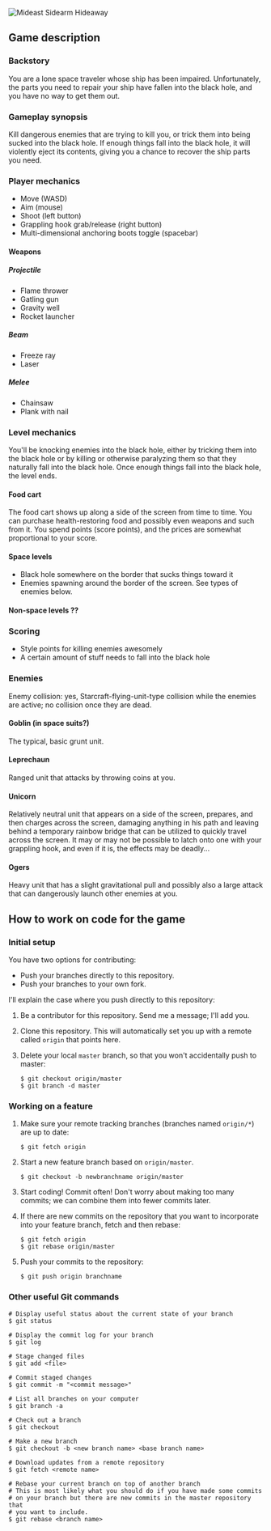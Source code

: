 ![Mideast Sidearm Hideaway](http://lumeh.org/files/public/mideast_sidearm_hideaway.png)

## Game description

### Backstory

You are a lone space traveler whose ship has been impaired. Unfortunately, the
parts you need to repair your ship have fallen into the black hole, and you
have no way to get them out.

### Gameplay synopsis

Kill dangerous enemies that are trying to kill you, or trick them into being
sucked into the black hole. If enough things fall into the black hole, it will
violently eject its contents, giving you a chance to recover the ship parts
you need.

### Player mechanics

*   Move (WASD)
*   Aim (mouse)
*   Shoot (left button)
*   Grappling hook grab/release (right button)
*   Multi-dimensional anchoring boots toggle (spacebar)

#### Weapons

##### Projectile

*   Flame thrower
*   Gatling gun
*   Gravity well
*   Rocket launcher

##### Beam

*   Freeze ray
*   Laser

##### Melee

*   Chainsaw
*   Plank with nail

### Level mechanics

You'll be knocking enemies into the black hole, either by tricking them
into the black hole or by killing or otherwise paralyzing them so that
they naturally fall into the black hole. Once enough things fall into
the black hole, the level ends.

#### Food cart

The food cart shows up along a side of the screen from time to time.
You can purchase health-restoring food and possibly even weapons and such
from it. You spend points (score points), and the prices are somewhat
proportional to your score.

#### Space levels

*   Black hole somewhere on the border that sucks things toward it
*   Enemies spawning around the border of the screen. See types of enemies
    below.

#### Non-space levels ??

### Scoring

*   Style points for killing enemies awesomely
*   A certain amount of stuff needs to fall into the black hole

### Enemies

Enemy collision: yes, Starcraft-flying-unit-type collision while the
enemies are active; no collision once they are dead.

#### Goblin (in space suits?)

The typical, basic grunt unit.

#### Leprechaun

Ranged unit that attacks by throwing coins at you.

#### Unicorn

Relatively neutral unit that appears on a side of the screen, prepares, and
then charges across the screen, damaging anything in his path and leaving
behind a temporary rainbow bridge that can be utilized to quickly travel
across the screen. It may or may not be possible to latch onto one with your
grappling hook, and even if it is, the effects may be deadly...

#### Ogers

Heavy unit that has a slight gravitational pull and possibly also a large
attack that can dangerously launch other enemies at you.

## How to work on code for the game

### Initial setup

You have two options for contributing:

*   Push your branches directly to this repository.
*   Push your branches to your own fork.

I'll explain the case where you push directly to this repository:

1.  Be a contributor for this repository. Send me a message; I'll add
    you.

2.  Clone this repository. This will automatically set you up with a
    remote called `origin` that points here.

3.  Delete your local `master` branch, so that you won't accidentally
    push to master:

        $ git checkout origin/master
        $ git branch -d master

### Working on a feature

1.  Make sure your remote tracking branches (branches named `origin/*`) are
    up to date:

        $ git fetch origin

2.  Start a new feature branch based on `origin/master`.

        $ git checkout -b newbranchname origin/master

3.  Start coding! Commit often! Don't worry about making too many
    commits; we can combine them into fewer commits later.

4.  If there are new commits on the repository that you want to
    incorporate into your feature branch, fetch and then rebase:

        $ git fetch origin
        $ git rebase origin/master

5.  Push your commits to the repository:

        $ git push origin branchname

### Other useful Git commands

    # Display useful status about the current state of your branch
    $ git status

    # Display the commit log for your branch
    $ git log

    # Stage changed files
    $ git add <file>

    # Commit staged changes
    $ git commit -m "<commit message>"

    # List all branches on your computer
    $ git branch -a

    # Check out a branch
    $ git checkout

    # Make a new branch
    $ git checkout -b <new branch name> <base branch name>

    # Download updates from a remote repository
    $ git fetch <remote name>

    # Rebase your current branch on top of another branch
    # This is most likely what you should do if you have made some commits
    # on your branch but there are new commits in the master repository that
    # you want to include.
    $ git rebase <branch name>
